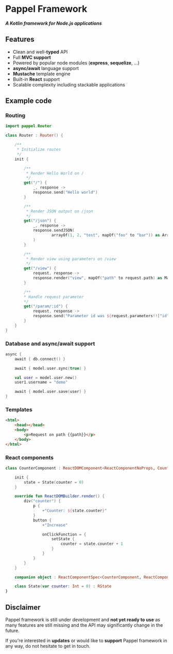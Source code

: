 # Pappel Framework

***A Kotlin framework for Node.js applications***

## Features

* Clean and well-**typed** API
* Full **MVC support**
* Powered by popular node modules (**express**, **sequelize**, …)
* **async/await** language support
* **Mustache** template engine
* Built-in **React** support
* Scalable complexity including stackable applications

## Example code

### Routing

```kotlin
import pappel.Router

class Router : Router() {

    /**
     * Initialize routes
     */
    init {

        /**
         * Render Hello World on /
         */
        get("/") {
            _, response ->
            response.send("Hello world")
        }

        /**
         * Render JSON output on /json
         */
        get("/json") {
            _, response ->
            response.sendJSON(
                    arrayOf(1, 2, "test", mapOf("foo" to "bar")) as Array<Any?>
            )
        }

        /**
         * Render view using parameters on /view
         */
        get("/view") {
            request, response ->
            response.render("view", mapOf("path" to request.path) as Map<String, Any>)
        }

        /**
        * Handle request parameter 
        */
        get("/param/:id") {
            request, response ->
            response.send("Parameter id was ${request.parameters!!["id"]}")
        }
    }
}
``` 

### Database and async/await support

```kotlin
async {
    await { db.connect() }

    await { model.user.sync(true) }

    val user = model.user.new()
    user1.username = "demo"

    await { model.user.save(user) }
}
```

### Templates

```html
<html>
    <head></head>
    <body>
        <p>Request on path {{path}}</p>
    </body>
</html>
```

### React components

```kotlin
class CounterComponent : ReactDOMComponent<ReactComponentNoProps, CounterComponent.State>() {

    init {
        state = State(counter = 0)
    }

    override fun ReactDOMBuilder.render() {
        div("counter") {
            p {
                +"Counter: ${state.counter}"
            }
            button {
                +"Increase"

                onClickFunction = {
                    setState {
                        counter = state.counter + 1
                    }
                }
            }
        }
    }

    companion object : ReactComponentSpec<CounterComponent, ReactComponentNoProps, State>

    class State(var counter: Int = 0) : RState
}
```

## Disclaimer

Pappel framework is still under development and **not yet ready to use** as many features are still missing and the API may significantly change in the future.

If you're interested in **updates** or would like to **support** Pappel framework in any way, do not hesitate to get in touch.
